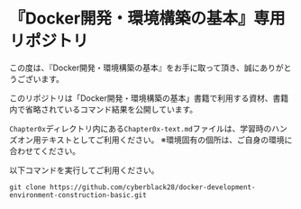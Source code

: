 # 『Docker開発・環境構築の基本』専用リポジトリ

この度は、『Docker開発・環境構築の基本』をお手に取って頂き、誠にありがとうございます。

このリポジトリは「Docker開発・環境構築の基本」書籍で利用する資材、書籍内で省略されているコマンド結果を公開しています。

`Chapter0x`ディレクトリ内にある`Chapter0x-text.md`ファイルは、学習時のハンズオン用テキストとしてご利用ください。
※環境固有の個所は、ご自身の環境に合わせてください。

以下コマンドを実行してご利用ください。

```gitコマンド
git clone https://github.com/cyberblack28/docker-development-environment-construction-basic.git
```

